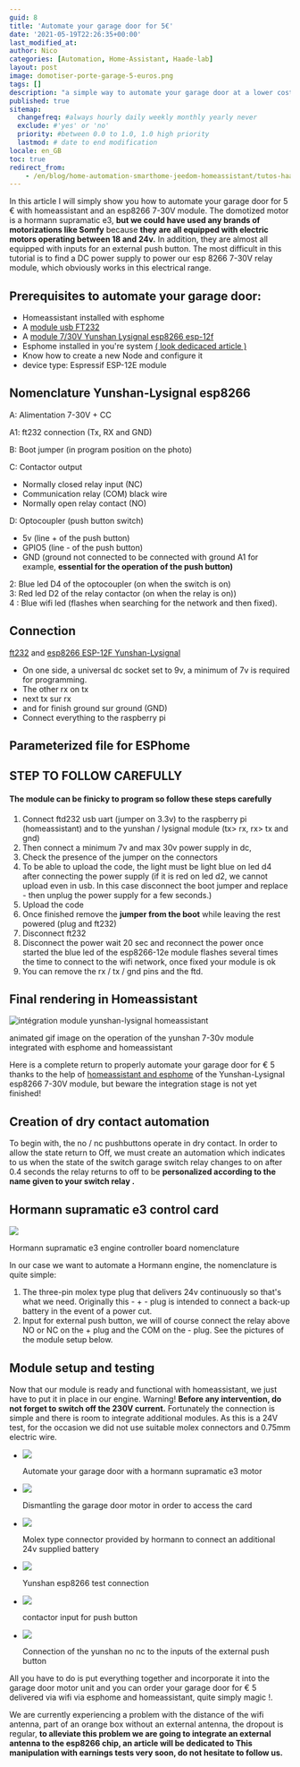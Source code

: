 ```yaml
---
guid: 8
title: 'Automate your garage door for 5€'
date: '2021-05-19T22:26:35+00:00'
last_modified_at:
author: Nico
categories: [Automation, Home-Assistant, Haade-lab]
layout: post
image: domotiser-porte-garage-5-euros.png
tags: []
description: "a simple way to automate your garage door at a lower cost"
published: true
sitemap:
  changefreq: #always hourly daily weekly monthly yearly never
  exclude: #'yes' or 'no'
  priority: #between 0.0 to 1.0, 1.0 high priority
  lastmod: # date to end modification
locale: en_GB
toc: true
redirect_from:
    - /en/blog/home-automation-smarthome-jeedom-homeassistant/tutos-haade-lab/domotiser-sa-porte-de-garage-pour-5e
---
```


In this article I will simply show you how to automate your garage door for 5 € with homeassistant and an esp8266 7-30V module. The domotized motor is a hormann supramatic e3, **but we could have used any brands of motorizations like Somfy** because **they are all equipped with electric motors operating between 18 and 24v.** In addition, they are almost all equipped with inputs for an external push button. The most difficult in this tutorial is to find a DC power supply to power our esp 8266 7-30V relay module, which obviously works in this electrical range.

## Prerequisites to automate your garage door:

- Homeassistant installed with esphome
- A [module usb FT232](https://www.haade.fr/produit/module-de-conversion-usb-uart-ft232/)
- A [module 7/30V Yunshan Lysignal esp8266 esp-12f](https://www.haade.fr/produit/relais-7-30v-yunshan-lysignal/)
- Esphome installed in you're system [( look dedicaced article )](https://www.haade.fr/blog/tutoriel-domotique-electronique/domotique-smarthome-jeedom-homeassistant/protocoles/esphome-et-homeassistant/)
- Know how to create a new Node and configure it
- device type: Espressif ESP-12E module

## Nomenclature Yunshan-Lysignal esp8266

A: Alimentation 7-30V + CC

A1: ft232 connection (Tx, RX and GND)

B: Boot jumper (in program position on the photo)

C: Contactor output

- Normally closed relay input (NC)
- Communication relay (COM) black wire
- Normally open relay contact (NO)

D: Optocoupler (push button switch)

- 5v (line + of the push button)
- GPIO5 (line - of the push button)
- GND (ground not connected to be connected with ground A1 for example, **essential for the operation of the push button)**

2: Blue led D4 of the optocoupler (on when the switch is on)  
3: Red led D2 of the relay contactor (on when the relay is on))  
4 : Blue wifi led (flashes when searching for the network and then fixed).

## Connection

[ft232](https://www.haade.fr/produit/module-de-conversion-usb-uart-ft232/) and [esp8266 ESP-12F Yunshan-Lysignal](https://www.haade.fr/produit/relais-7-30v-yunshan-lysignal/)

- On one side, a universal dc socket set to 9v, a minimum of 7v is required for programming.
- The other rx on tx
- next tx sur rx
- and for finish ground sur ground (GND)
- Connect everything to the raspberry pi

## Parameterized file for ESPhome

## STEP TO FOLLOW CAREFULLY

#### The module can be finicky to program so follow these steps carefully

1. Connect ftd232 usb uart (jumper on 3.3v) to the raspberry pi (homeassistant) and to the yunshan / lysignal module (tx> rx, rx> tx and gnd)
2. Then connect a minimum 7v and max 30v power supply in dc,
3. Check the presence of the jumper on the connectors
4. To be able to upload the code, the light must be light blue on led d4 after connecting the power supply (if it is red on led d2, we cannot upload even in usb. In this case disconnect the boot jumper and replace - then unplug the power supply for a few seconds.)
5. Upload the code
6. Once finished remove the **jumper from the boot** while leaving the rest powered (plug and ft232)
7. Disconnect ft232
8. Disconnect the power wait 20 sec and reconnect the power once started the blue led of the esp8266-12e module flashes several times the time to connect to the wifi network, once fixed your module is ok
9. You can remove the rx / tx / gnd pins and the ftd.

## Final rendering in Homeassistant

![intégration module yunshan-lysignal homeassistant](images/yunshan-homeassistant.gif)

animated gif image on the operation of the yunshan 7-30v module integrated with esphome and homeassistant

Here is a complete return to properly automate your garage door for € 5 thanks to the help of [homeassistant and esphome](https://www.haade.fr/blog/home-automation-smarthome-jeedom-homeassistant/protocoles/esphome-et-homeassistant/) of the Yunshan-Lysignal esp8266 7-30V module, but beware the integration stage is not yet finished!

## Creation of dry contact automation

To begin with, the no / nc pushbuttons operate in dry contact. In order to allow the state return to Off, we must create an automation which indicates to us when the state of the switch garage switch relay changes to on after 0.4 seconds the relay returns to off to be **personalized according to the name given to your switch relay .**

## Hormann supramatic e3 control card

![](images/hormann-carte-controleur.webp)

Hormann supramatic e3 engine controller board nomenclature

In our case we want to automate a Hormann engine, the nomenclature is quite simple:

1. The three-pin molex type plug that delivers 24v continuously so that's what we need. Originally this - + - plug is intended to connect a back-up battery in the event of a power cut.
2. Input for external push button, we will of course connect the relay above NO or NC on the + plug and the COM on the - plug. See the pictures of the module setup below.

## Module setup and testing

Now that our module is ready and functional with homeassistant, we just have to put it in place in our engine. Warning! **Before any intervention, do not forget to switch off the 230V current.** Fortunately the connection is simple and there is room to integrate additional modules. As this is a 24V test, for the occasion we did not use suitable molex connectors and 0.75mm electric wire.

- ![](images/moteur-hormann-supramatic-e3.webp)

    Automate your garage door with a hormann supramatic e3 motor

- ![](images/demontage-moteur-hormann.webp)

    Dismantling the garage door motor in order to access the card

- ![](images/alim-24v.webp)

    Molex type connector provided by hormann to connect an additional 24v supplied battery

- ![](images/branchement-yunshan.webp)

    Yunshan esp8266 test connection

- ![](images/contacteur.webp)

    contactor input for push button

- ![](images/branchement-contacteur.webp)

    Connection of the yunshan no nc to the inputs of the external push button


All you have to do is put everything together and incorporate it into the garage door motor unit and you can order your garage door for € 5 delivered via wifi via esphome and homeassistant, quite simply magic !.

We are currently experiencing a problem with the distance of the wifi antenna, part of an orange box without an external antenna, the dropout is regular, **to alleviate this problem we are going to integrate an external antenna to the esp8266 chip, an article will be dedicated to This manipulation with earnings tests very soon, do not hesitate to follow us.**
